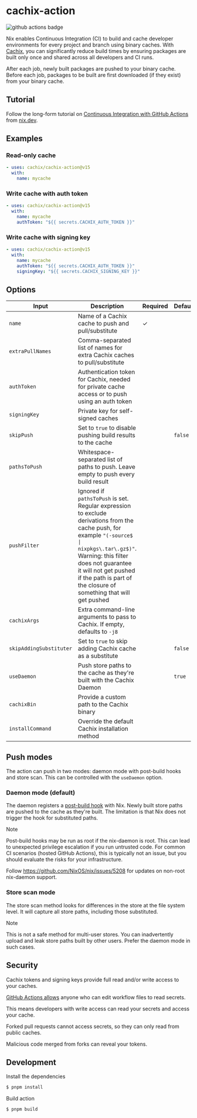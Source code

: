 # cachix-action

![github actions badge](https://github.com/cachix/cachix-action/workflows/cachix-action%20test/badge.svg)

Nix enables Continuous Integration (CI) to build and cache developer environments for every project and branch using binary caches.
With [Cachix](https://cachix.org), you can significantly reduce build times by ensuring packages are built only once and shared across all developers and CI runs.

After each job, newly built packages are pushed to your binary cache.
Before each job, packages to be built are first downloaded (if they exist) from your binary cache.

## Tutorial

Follow the long-form tutorial on [Continuous Integration with GitHub Actions](https://nix.dev/tutorials/nixos/continuous-integration-github-actions) from [nix.dev](https://nix.dev/).

## Examples

### Read-only cache

```yaml
- uses: cachix/cachix-action@v15
  with:
    name: mycache
```

### Write cache with auth token

```yaml
- uses: cachix/cachix-action@v15
  with:
    name: mycache
    authToken: "${{ secrets.CACHIX_AUTH_TOKEN }}"
```

### Write cache with signing key

```yaml
- uses: cachix/cachix-action@v15
  with:
    name: mycache
    authToken: "${{ secrets.CACHIX_AUTH_TOKEN }}"
    signingKey: "${{ secrets.CACHIX_SIGNING_KEY }}"
```

## Options

| Input                   | Description                                                                                                                                                                                                                                                                          | Required | Default |
| ----------------------- | ------------------------------------------------------------------------------------------------------------------------------------------------------------------------------------------------------------------------------------------------------------------------------------ | -------- | ------- |
| `name`                  | Name of a Cachix cache to push and pull/substitute                                                                                                                                                                                                                                   | ✓        |         |
| `extraPullNames`        | Comma-separated list of names for extra Cachix caches to pull/substitute                                                                                                                                                                                                             |          |         |
| `authToken`             | Authentication token for Cachix, needed for private cache access or to push using an auth token                                                                                                                                                                                      |          |         |
| `signingKey`            | Private key for self-signed caches                                                                                                                                                                                                                                                   |          |         |
| `skipPush`              | Set to `true` to disable pushing build results to the cache                                                                                                                                                                                                                          |          | `false` |
| `pathsToPush`           | Whitespace-separated list of paths to push. Leave empty to push every build result                                                                                                                                                                                                   |          |         |
| `pushFilter`            | Ignored if `pathsToPush` is set. Regular expression to exclude derivations from the cache push, for example `"(-source$ \| nixpkgs\.tar\.gz$)"`. Warning: this filter does not guarantee it will not get pushed if the path is part of the closure of something that will get pushed |          |
| `cachixArgs`            | Extra command-line arguments to pass to Cachix. If empty, defaults to `-j8`                                                                                                                                                                                                          |          |         |
| `skipAddingSubstituter` | Set to `true` to skip adding Cachix cache as a substitute                                                                                                                                                                                                                            |          | `false` |
| `useDaemon`             | Push store paths to the cache as they're built with the Cachix Daemon                                                                                                                                                                                                                |          | `true`  |
| `cachixBin`             | Provide a custom path to the Cachix binary                                                                                                                                                                                                                                           |          |         |
| `installCommand`        | Override the default Cachix installation method                                                                                                                                                                                                                                      |          |         |

## Push modes

The action can push in two modes: daemon mode with post-build hooks and store scan.
This can be controlled with the `useDaemon` option.

### Daemon mode (default)

The daemon registers a [post-build hook](https://nixos.org/manual/nix/stable/command-ref/conf-file.html#conf-post-build-hook) with Nix.
Newly built store paths are pushed to the cache as they're built.
The limitation is that Nix does not trigger the hook for substituted paths.

> [!NOTE]
> Post-build hooks may be run as root if the nix-daemon is root.
> This can lead to unexpected privilege escalation if you run untrusted code.
> For common CI scenarios (hosted GitHub Actions), this is typically not an issue, but you should evaluate the risks for your infrastructure.
>
> Follow https://github.com/NixOS/nix/issues/5208 for updates on non-root nix-daemon support.

### Store scan mode

The store scan method looks for differences in the store at the file system level.
It will capture all store paths, including those substituted.

> [!NOTE]
> This is not a safe method for multi-user stores.
> You can inadvertently upload and leak store paths built by other users.
> Prefer the daemon mode in such cases.

## Security

Cachix tokens and signing keys provide full read and/or write access to your caches.

[GitHub Actions allows](https://docs.github.com/en/actions/security-guides/using-secrets-in-github-actions#accessing-your-secrets) anyone who can edit workflow files to read secrets.

This means developers with write access can read your secrets and access your cache.

Forked pull requests cannot access secrets, so they can only read from public caches.

Malicious code merged from forks can reveal your tokens.

## Development

Install the dependencies

```bash
$ pnpm install
```

Build action

```bash
$ pnpm build
```
